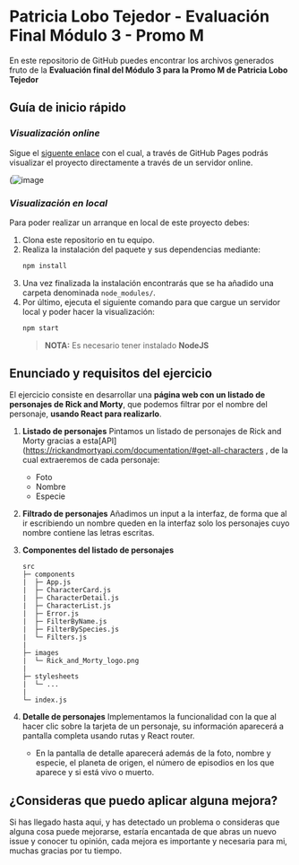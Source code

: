 # Patricia Lobo Tejedor - Evaluación Final Módulo 3 - Promo M

En este repositorio de GitHub puedes encontrar los archivos generados fruto de la **Evaluación final del Módulo 3 para la Promo M de Patricia Lobo Tejedor**

## Guía de inicio rápido

### **_Visualización online_**

Sigue el [siguente enlace](http://beta.adalab.es/modulo-3-evaluacion-final-PatriciaLoboTejedor/#/) con el cual, a través de GitHub Pages podrás visualizar el proyecto directamente a través de un servidor online.

(![image](https://user-images.githubusercontent.com/81681513/122241776-1a4b0200-cec3-11eb-97e2-9120b0d49565.png)

### **_Visualización en local_**

Para poder realizar un arranque en local de este proyecto debes:

1. Clona este repositorio en tu equipo.
2. Realiza la instalación del paquete y sus dependencias mediante:
   ```bash
   npm install
   ```
3. Una vez finalizada la instalación encontrarás que se ha añadido una carpeta denominada `node_modules/`.
4. Por último, ejecuta el siguiente comando para que cargue un servidor local y poder hacer la visualización:
   ```bash
   npm start
   ```
   > **NOTA:** Es necesario tener instalado **NodeJS**

## Enunciado y requisitos del ejercicio

El ejercicio consiste en desarrollar una **página web con un listado de personajes de Rick and Morty**, que podemos filtrar por el nombre del personaje, **usando React para realizarlo**.

1. **Listado de personajes**
   Pintamos un listado de personajes de Rick and Morty gracias a esta[API](https://rickandmortyapi.com/documentation/#get-all-characters , de la cual extraeremos de cada personaje:

   - Foto
   - Nombre
   - Especie

2. **Filtrado de personajes**
   Añadimos un input a la interfaz, de forma que al ir escribiendo un nombre queden en la interfaz solo los personajes cuyo nombre contiene las letras escritas.

3. **Componentes del listado de personajes**

   ```
   src
   ├─ components
   |  ├─ App.js
   |  ├─ CharacterCard.js
   |  ├─ CharacterDetail.js
   |  ├─ CharacterList.js
   |  ├─ Error.js
   |  ├─ FilterByName.js
   |  ├─ FilterBySpecies.js
   |  └─ Filters.js
   |
   ├─ images
   |  └─ Rick_and_Morty_logo.png
   |
   ├─ stylesheets
   |  └─ ...
   |
   └─ index.js
   ```

4. **Detalle de personajes**
   Implementamos la funcionalidad con la que al hacer clic sobre la tarjeta de un personaje, su información aparecerá a pantalla completa usando rutas y React router.

   - En la pantalla de detalle aparecerá además de la foto, nombre y especie, el planeta de origen, el número de episodios en los que aparece y si está vivo o muerto.

## ¿Consideras que puedo aplicar alguna mejora?

Si has llegado hasta aqui, y has detectado un problema o consideras que alguna cosa puede mejorarse, estaría encantada de que abras un nuevo issue y conocer tu opinión, cada mejora es importante y necesaria para mi, muchas gracias por tu tiempo.
